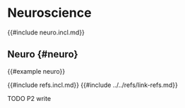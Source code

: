 # Neuroscience

{{#include neuro.incl.md}}

## Neuro {#neuro}

{{#example neuro}}

{{#include refs.incl.md}}
{{#include ../../refs/link-refs.md}}

<div class="hidden">
TODO P2 write
</div>
